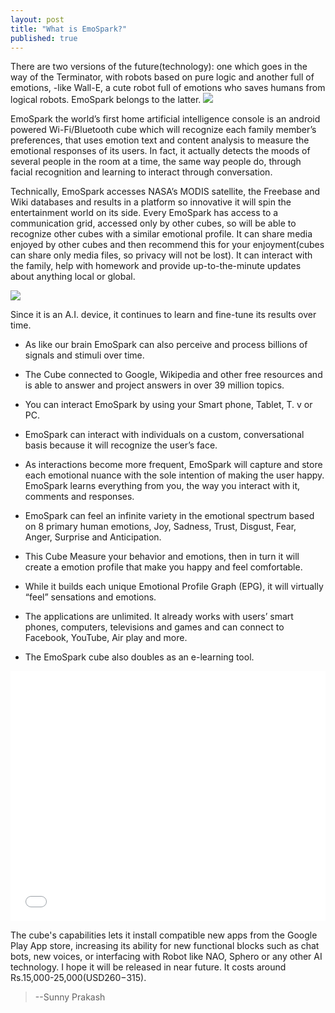 ```yaml
---
layout: post
title: "What is EmoSpark?"
published: true
---
```


There are two versions of the future(technology): one which goes in the way of the Terminator, with robots based on pure logic and another full of emotions, -like Wall-E, a cute robot full of emotions who saves humans from logical robots. EmoSpark belongs to the latter. 
![](https://lh5.googleusercontent.com/-U5OJ7U1b_f0/VEKUEgxgwmI/AAAAAAAAAS8/-fWo2N-dKIc/w301-h313-no/emospark1.png)

EmoSpark the world’s first home artificial intelligence console is an android powered Wi-Fi/Bluetooth cube which will recognize each family member’s preferences, that uses emotion text and content analysis to measure the emotional responses of its users. In fact, it actually detects the moods of several people in the room at a time, the same way people do, through facial recognition and learning to interact through conversation.


Technically, EmoSpark accesses NASA’s MODIS satellite, the Freebase and Wiki databases and results in a platform so innovative it will spin the entertainment world on its side.
Every EmoSpark has access to a communication grid, accessed only by other cubes, so will be able to recognize other cubes with a similar emotional profile. It can share media enjoyed by other cubes and then recommend this for your enjoyment(cubes can share only media files, so privacy will not be lost). It can interact with the family, help with homework and provide up-to-the-minute updates about anything local or global.

![](https://lh4.googleusercontent.com/-VZYz_rMVh70/VEKUEwKFU7I/AAAAAAAAATA/ufOZHhCF9yo/w485-h238-no/emospark2.jpg)

Since it is an A.I. device, it continues to learn and fine-tune its results over time.
* As like our brain EmoSpark can also perceive and process billions of signals and stimuli over time. 

* The Cube connected to Google, Wikipedia and other free resources and is able to answer and project answers in over 39 million topics. 

* You can interact EmoSpark by using your Smart phone, Tablet, T. v or PC. 

* EmoSpark can interact with individuals on a custom, conversational basis because it will recognize the user’s face.

* As interactions become more frequent, EmoSpark will capture and store each emotional nuance with the sole intention of making the user happy.
EmoSpark learns everything from you, the way you interact with it, comments and responses.

* EmoSpark can feel an infinite variety in the emotional spectrum based on 8 primary human emotions, Joy, Sadness, Trust, Disgust, Fear, Anger, Surprise and Anticipation. 

* This Cube Measure your behavior and emotions, then in turn it will create a emotion profile that make you happy and feel comfortable.

* While it builds each unique Emotional Profile Graph (EPG), it will virtually “feel” sensations and emotions.

* The applications are unlimited. It already works with users’ smart phones, computers, televisions and games and can connect to Facebook, YouTube, Air play and more.

* The EmoSpark cube also doubles as an e-learning tool.

<iframe width="100%" height="400" src="//www.youtube.com/embed/odQw5BDnCRs" frameborder="0" allowfullscreen></iframe>

The cube's capabilities lets it install compatible new apps from the Google Play App store, increasing its ability for new functional blocks such as chat bots, new voices, or interfacing with Robot like NAO, Sphero or any other AI technology. I hope it will be released in near future. It costs around Rs.15,000-25,000(USD$260-$315).


>--Sunny Prakash